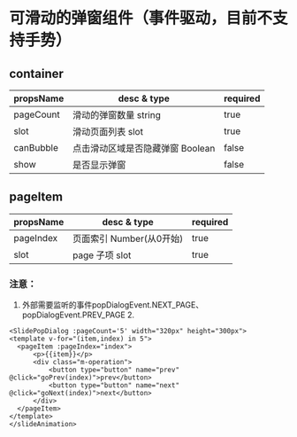 # 可滑动的弹窗组件（事件驱动，目前不支持手势）

## container

propsName | desc & type          | required
--------- | -------------------- | --------
pageCount | 滑动的弹窗数量 string       | true
slot      | 滑动页面列表 slot          | true
canBubble | 点击滑动区域是否隐藏弹窗 Boolean | false
show      | 是否显示弹窗               | false

## pageItem

propsName | desc & type       | required
--------- | ----------------- | --------
pageIndex | 页面索引 Number(从0开始) | true
slot      | page 子项 slot      | true

### 注意：

1. 外部需要监听的事件popDialogEvent.NEXT_PAGE、popDialogEvent.PREV_PAGE 2.

  ```
  <SlidePopDialog :pageCount='5' width="320px" height="300px">
  <template v-for="(item,index) in 5">
    <pageItem :pageIndex="index">
        <p>{{item}}</p>
        <div class="m-operation">
            <button type="button" name="prev" @click="goPrev(index)">prev</button>
            <button type="button" name="next" @click="goNext(index)">next</button>
        </div>
    </pageItem>
  </template>
  </slideAnimation>
  ```
